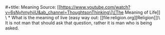 \#+title: Meaning Source:
\[\[https://www.youtube.com/watch?v=6sNyhmyhjiU&ab_channel=ThoughtsonThinking\]\[The
Meaning of Life\]\] \\ \* What is the meaning of live (easy way out:
\[\[file:religion.org\]\[Religion\]\])\\ It is not man that should ask
that question, rather it is man who is being asked.

